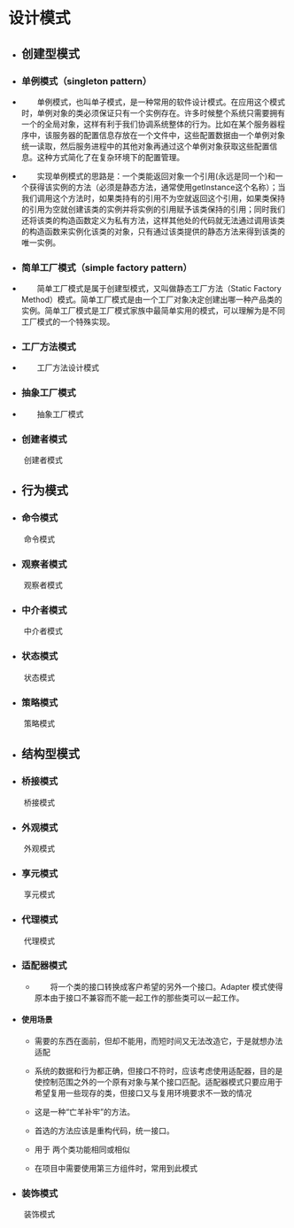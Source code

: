 # 设计模式

- ## 创建型模式

- ### 单例模式（singleton pattern）
      
* &emsp;&emsp;单例模式，也叫单子模式，是一种常用的软件设计模式。在应用这个模式时，单例对象的类必须保证只有一个实例存在。许多时候整个系统只需要拥有一个的全局对象，这样有利于我们协调系统整体的行为。比如在某个服务器程序中，该服务器的配置信息存放在一个文件中，这些配置数据由一个单例对象统一读取，然后服务进程中的其他对象再通过这个单例对象获取这些配置信息。这种方式简化了在复杂环境下的配置管理。
      
* &emsp;&emsp;实现单例模式的思路是：一个类能返回对象一个引用(永远是同一个)和一个获得该实例的方法（必须是静态方法，通常使用getInstance这个名称）；当我们调用这个方法时，如果类持有的引用不为空就返回这个引用，如果类保持的引用为空就创建该类的实例并将实例的引用赋予该类保持的引用；同时我们还将该类的构造函数定义为私有方法，这样其他处的代码就无法通过调用该类的构造函数来实例化该类的对象，只有通过该类提供的静态方法来得到该类的唯一实例。
      
- ### 简单工厂模式（simple factory pattern）
         
         
* &emsp;&emsp;简单工厂模式是属于创建型模式，又叫做静态工厂方法（Static Factory Method）模式。简单工厂模式是由一个工厂对象决定创建出哪一种产品类的实例。简单工厂模式是工厂模式家族中最简单实用的模式，可以理解为是不同工厂模式的一个特殊实现。
        
      
-  ### 工厂方法模式


* &emsp;&emsp;工厂方法设计模式


- ### 抽象工厂模式


* &emsp;&emsp;抽象工厂模式

- ### 创建者模式

&emsp;&emsp;创建者模式


- ## 行为模式

- ### 命令模式

&emsp;&emsp;命令模式

- ### 观察者模式

&emsp;&emsp;观察者模式

- ### 中介者模式

&emsp;&emsp;中介者模式

- ### 状态模式

&emsp;&emsp;状态模式

- ### 策略模式

&emsp;&emsp;策略模式



- ## 结构型模式

- ### 桥接模式

&emsp;&emsp;桥接模式

- ### 外观模式

&emsp;&emsp;外观模式

- ### 享元模式

&emsp;&emsp;享元模式

- ### 代理模式

&emsp;&emsp;代理模式


- ### 适配器模式

    - &emsp;&emsp;将一个类的接口转换成客户希望的另外一个接口。Adapter 模式使得原本由于接口不兼容而不能一起工作的那些类可以一起工作。

- #### 使用场景

    - 需要的东西在面前，但却不能用，而短时间又无法改造它，于是就想办法适配

    - 系统的数据和行为都正确，但接口不符时，应该考虑使用适配器，目的是使控制范围之外的一个原有对象与某个接口匹配。适配器模式只要应用于希望复用一些现存的类，但接口又与复用环境要求不一致的情况

    - 这是一种“亡羊补牢”的方法。

    - 首选的方法应该是重构代码，统一接口。

    - 用于 两个类功能相同或相似

    - 在项目中需要使用第三方组件时，常用到此模式

- ### 装饰模式

&emsp;&emsp;装饰模式